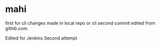 # mahi
first
for cli
changes made in local repo or cli
second commit edited from githib.com

Edited for Jenkins
Second attempt
